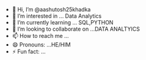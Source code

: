 - 👋 Hi, I’m @aashutosh25khadka
- 👀 I’m interested in ... Data Analytics
- 🌱 I’m currently learning ... SQL,PYTHON 
- 💞️ I’m looking to collaborate on ...DATA ANALTYICS
- 📫 How to reach me ...
- 😄 Pronouns: ...HE/HIM 
- ⚡ Fun fact: ...

<!---
aashutosh25khadka/aashutosh25khadka is a ✨ special ✨ repository because its `README.md` (this file) appears on your GitHub profile.
You can click the Preview link to take a look at your changes.
--->
